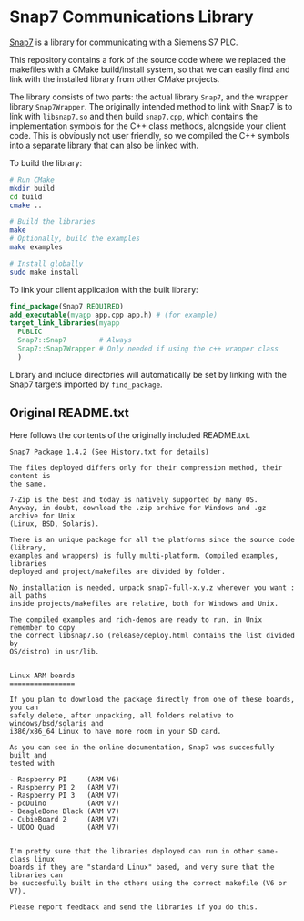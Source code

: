 # Snap7 Communications Library
[Snap7](http://snap7.sourceforge.net/) is a library for communicating with a Siemens S7 PLC.

This repository contains a fork of the source code where we replaced the makefiles with a CMake build/install system, so that we can easily find and link with the installed library from other CMake projects.

The library consists of two parts: the actual library `Snap7`, and the wrapper library `Snap7Wrapper`. The originally intended method to link with Snap7 is to link with `libsnap7.so` and then build `snap7.cpp`, which contains the implementation symbols for the C++ class methods, alongside your client code. This is obviously not user friendly, so we compiled the C++ symbols into a separate library that can also be linked with.

To build the library:

```bash
# Run CMake
mkdir build
cd build
cmake ..

# Build the libraries
make
# Optionally, build the examples
make examples

# Install globally
sudo make install
```

To link your client application with the built library:

```cmake
find_package(Snap7 REQUIRED)
add_executable(myapp app.cpp app.h) # (for example)
target_link_libraries(myapp
  PUBLIC
  Snap7::Snap7        # Always
  Snap7::Snap7Wrapper # Only needed if using the c++ wrapper class
  )
```

Library and include directories will automatically be set by linking with the Snap7 targets imported by `find_package`.

## Original README.txt
Here follows the contents of the originally included README.txt.

```
Snap7 Package 1.4.2 (See History.txt for details)

The files deployed differs only for their compression method, their content is
the same.

7-Zip is the best and today is natively supported by many OS.
Anyway, in doubt, download the .zip archive for Windows and .gz archive for Unix
(Linux, BSD, Solaris).

There is an unique package for all the platforms since the source code (library,
examples and wrappers) is fully multi-platform. Compiled examples, libraries
deployed and project/makefiles are divided by folder.

No installation is needed, unpack snap7-full-x.y.z wherever you want : all paths
inside projects/makefiles are relative, both for Windows and Unix.

The compiled examples and rich-demos are ready to run, in Unix remember to copy
the correct libsnap7.so (release/deploy.html contains the list divided by
OS/distro) in usr/lib.


Linux ARM boards
================

If you plan to download the package directly from one of these boards, you can
safely delete, after unpacking, all folders relative to windows/bsd/solaris and
i386/x86_64 Linux to have more room in your SD card.

As you can see in the online documentation, Snap7 was succesfully built and
tested with

- Raspberry PI     (ARM V6)
- Raspberry PI 2   (ARM V7)
- Raspberry PI 3   (ARM V7)
- pcDuino          (ARM V7)
- BeagleBone Black (ARM V7)
- CubieBoard 2     (ARM V7)
- UDOO Quad        (ARM V7)


I'm pretty sure that the libraries deployed can run in other same-class linux
boards if they are "standard Linux" based, and very sure that the libraries can
be succesfully built in the others using the correct makefile (V6 or V7).

Please report feedback and send the libraries if you do this.
```
